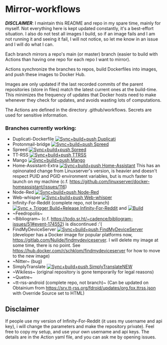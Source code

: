 # Mirror-workflows

***DISCLAIMER***: I maintain this README and repo in my spare time, mainly for myself. Not everything here is kept updated constantly, it's a best-effort situation. I also do not test all images I build, so if an image fails and I am not running it and seeing it fail, I will not notice, so let me know in an issue and I will do what I can.

Each branch mirrors a repo's main (or master) branch (easier to build with Actions than having one repo for each repo I want to mirror).

Actions synchronize the branches to repos, build Dockerfiles into images, and push these images to Docker Hub.

Images are only updated if the last recorded commits of the parent repositories (store in files) match the latest current ones at the build-time. This minimizes the frequency of updates that Docker hosts need to make whenever they check for updates, and avoids wasting lots of computations.

The Actions are defined in the directory .github/workflows. Secrets are used for sensitive information.

### Branches currently working:

- Duplicati-Dockerfile [![Sync+build+push Duplicati](https://github.com/schklom/Mirror-workflows/actions/workflows/Sync+build+push%20Duplicati.yml/badge.svg)](https://github.com/schklom/Mirror-workflows/actions/workflows/Sync+build+push%20Duplicati.yml)
- Protonmail-bridge [![Sync+build+push Spreed](https://github.com/schklom/Mirror-workflows/actions/workflows/Sync+build+push%20Protonmail-bridge.yml/badge.svg)](https://github.com/schklom/Mirror-workflows/actions/workflows/Sync+build+push%20Protonmail-bridge.yml)
- Spreed [![Sync+build+push Spreed](https://github.com/schklom/Mirror-workflows/actions/workflows/Sync+build+push%20Spreed.yml/badge.svg)](https://github.com/schklom/Mirror-workflows/actions/workflows/Sync+build+push%20Spreed.yml)
- TT-RSS [![Sync+build+push TTRSS](https://github.com/schklom/Mirror-workflows/actions/workflows/Sync+build+push%20TTRSS.yml/badge.svg)](https://github.com/schklom/Mirror-workflows/actions/workflows/Sync+build+push%20TTRSS.yml)
- Mango [![Sync+build+push Mango](https://github.com/schklom/Mirror-workflows/actions/workflows/Sync+build+push%20Mango.yml/badge.svg)](https://github.com/schklom/Mirror-workflows/actions/workflows/Sync+build+push%20Mango.yml)
- Home-Assistant-Extra [![Sync+build+push Home-Assistant](https://github.com/schklom/Mirror-workflows/actions/workflows/Sync+build+push%20Home-Assistant.yml/badge.svg)](https://github.com/schklom/Mirror-workflows/actions/workflows/Sync+build+push%20Home-Assistant.yml) This has an opinonated change from Linuxserver's version, is heavier and doesn't respect PUID and PGID environment variables, but is much faster to launch on my machine (c.f. https://github.com/linuxserver/docker-homeassistant/issues/116)
- Node-Red [![Sync+build+push Node-Red](https://github.com/schklom/Mirror-workflows/actions/workflows/Sync+build+push%20Node-Red.yml/badge.svg)](https://github.com/schklom/Mirror-workflows/actions/workflows/Sync+build+push%20Node-Red.yml)
- Web-whisper [![Sync+build+push Web-whisper](https://github.com/schklom/Mirror-workflows/actions/workflows/Sync+build+push%20Web-whisper.yml/badge.svg)](https://github.com/schklom/Mirror-workflows/actions/workflows/Sync+build+push%20Web-whisper.yml)
- Infinity-For-Reddit (complete repo, not branch) [![Sync + Trigger Build+Release Infinity-For-Reddit](https://github.com/schklom/Mirror-workflows/actions/workflows/Sync%20+%20Trigger%20Build+Release%20Infinity-For-Reddit.yml/badge.svg)](https://github.com/schklom/Mirror-workflows/actions/workflows/Sync%20+%20Trigger%20Build+Release%20Infinity-For-Reddit.yml) and [![Build](https://github.com/schklom/Infinity-For-Reddit/actions/workflows/build.yml/badge.svg)](https://github.com/schklom/Infinity-For-Reddit/actions/workflows/build.yml)
- ~Feedropolis~
- ~Bibliogram~ (c.f. https://todo.sr.ht/~cadence/bibliogram-issues/51#event-174552) is discontinued :'(
- FindMyDeviceServer [![Sync+build+push FindMyDeviceServer](https://github.com/schklom/Mirror-workflows/actions/workflows/Sync+build+push%20FindMyDeviceServer.yml/badge.svg)](https://github.com/schklom/Mirror-workflows/actions/workflows/Sync+build+push%20FindMyDeviceServer.yml) (developer has a Docker image for popular platforms now, https://gitlab.com/Nulide/findmydeviceserver. I will delete my image at some time, there is no point. See https://hub.docker.com/r/schklom/findmydeviceserver for how to move to the new image)
- ~Nitter~ (bug)
- SimplyTranslate [![Sync+build+push SimplyTranslateNEW](https://github.com/schklom/Mirror-workflows/actions/workflows/Sync+build+push%20SimplyTranslateNEW.yml/badge.svg)](https://github.com/schklom/Mirror-workflows/actions/workflows/Sync+build+push%20SimplyTranslateNEW.yml)
- ~Wikiless~ (original repository is gone temporarily for legal reasons)
- ~Quetre~
- ~tt-rss-android (complete repo, not branch)~ (Can be updated on Obtainium from https://srv.tt-rss.org/fdroid/updates/org.fox.ttrss.json with Override Source set to HTML)


## Disclaimer
If people use my version of Infinity-For-Reddit (it uses my username and api key), i will change the parameters and make the repository private). Feel free to copy my setup, and use your own username and api keys. The details are in the Action yaml file, and you can ask me by opening issues.
